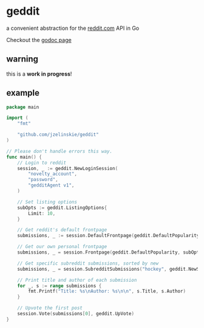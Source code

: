 # geddit
a convenient abstraction for the [reddit.com](http://reddit.com) API in Go

Checkout the [godoc page](http://godoc.org/github.com/jzelinskie/geddit)

## warning

this is a **work in progress**!

## example

```Go
package main

import (
	"fmt"

	"github.com/jzelinskie/geddit"
)

// Please don't handle errors this way.
func main() {
	// Login to reddit
	session, _ := geddit.NewLoginSession(
		"novelty_account",
		"password",
		"gedditAgent v1",
	)

	// Set listing options
	subOpts := geddit.ListingOptions{
		Limit: 10,
	}

	// Get reddit's default frontpage
	submissions, _ := session.DefaultFrontpage(geddit.DefaultPopularity, subOpts)

	// Get our own personal frontpage
	submissions, _ = session.Frontpage(geddit.DefaultPopularity, subOpts)

	// Get specific subreddit submissions, sorted by new
	submissions, _ = session.SubredditSubmissions("hockey", geddit.NewSubmissions, subOpts)

	// Print title and author of each submission
	for _, s := range submissions {
		fmt.Printf("Title: %s\nAuthor: %s\n\n", s.Title, s.Author)
	}

	// Upvote the first post
	session.Vote(submissions[0], geddit.UpVote)
}
```
